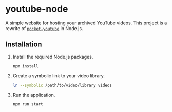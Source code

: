 # youtube-node

A simple website for hosting your archived YouTube videos. This project is a rewrite of [`pocket-youtube`](https://github.com/peppermintpatty5/pocket-youtube/) in Node.js.

## Installation

1. Install the required Node.js packages.

    ```sh
    npm install
    ```

2. Create a symbolic link to your video library.

    ```sh
    ln --symbolic /path/to/video/library videos
    ```

3. Run the application.

    ```sh
    npm run start
    ```
